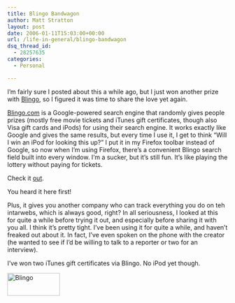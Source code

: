 ```yaml
---
title: Blingo Bandwagon
author: Matt Stratton
layout: post
date: 2006-01-11T15:03:00+00:00
url: /life-in-general/blingo-bandwagon
dsq_thread_id:
  - 28257635
categories:
  - Personal

---
```

I&#8217;m fairly sure I posted about this a while ago, but I just won another prize with [Blingo][1], so I figured it was time to share the love yet again.

<span class="postbody"><a href="http://www.blingo.com/friends?ref=GrMwkHyWL7sj8ze0i21U_iJxih0" target="_blank" class="postlink">Blingo.com</a> is a Google-powered search engine that randomly gives people prizes (mostly free movie tickets and iTunes gift certificates, though also Visa gift cards and iPods) for using their search engine. It works exactly like Google and gives the same results, but every time I use it, I get to think &#8220;Will I win an iPod for looking this up?&#8221; I put it in my Firefox toolbar instead of Google, so now when I&#8217;m using Firefox, there&#8217;s a convenient Blingo search field built into every window. I&#8217;m a sucker, but it&#8217;s still fun. It&#8217;s like playing the lottery without paying for tickets.</p> 

<p>
  Check it <a href="http://www.blingo.com/friends?ref=GrMwkHyWL7sj8ze0i21U_iJxih0" target="_blank" class="postlink">out</a>.
</p>

<p>
  You heard it here first!
</p>

<p>
  Plus, it gives you another company who can track everything you do on teh intarwebs, which is always good, right? In all seriousness, </span><span class="postbody">I looked at this for quite a while before trying it out, and especially before sharing it with you all. I think it&#8217;s pretty tight. I&#8217;ve been using it for quite a while, and haven&#8217;t freaked out about it. In fact, I&#8217;ve even spoken on the phone with the creator (he wanted to see if I&#8217;d be willing to talk to a reporter or two for an interview).</p> 
  
  <p>
    I&#8217;ve won two iTunes gift certificates via Blingo. No iPod yet though.<br /> </span>
  </p>
  
  <p>
    <a target="_top" href="http://www.blingo.com/friends?ref=GrMwkHyWL7sj8ze0i21U_iJxih0"><img alt="Blingo" title="Blingo" border="0" src="http://www.blingo.com/images/friendbuttons/120x52.blu.gif" width="120" height="52" /></a>
  </p>

 [1]: http://www.blingo.com/friends?ref=GrMwkHyWL7sj8ze0i21U_iJxih0